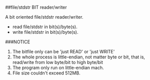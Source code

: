 ##file/stdstr BIT reader/writer

A bit oriented file/stdstr reader/writer.    

* read file/stdstr in bit(s)/byte(s).
* write file/stdstr in bit(s)/byte(s).

###NOTICE
1. The bitfile only can be 'just READ' or 'just WRITE'
2. The whole process is little-endian, not matter byte or bit, that is,
   read/write from low byte/bit to high byte/bit
3. The program only run on little-endian mach.
4. File size couldn't exceed 512MB.

